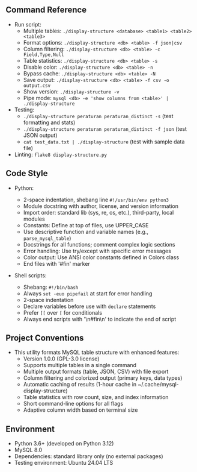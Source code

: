 ## Command Reference
- Run script: 
  - Multiple tables: `./display-structure <database> <table1> <table2> <table3>`
  - Format options: `./display-structure <db> <table> -f json|csv`
  - Column filtering: `./display-structure <db> <table> -c Field,Type,Null`
  - Table statistics: `./display-structure <db> <table> -s`
  - Disable color: `./display-structure <db> <table> -n`
  - Bypass cache: `./display-structure <db> <table> -N`
  - Save output: `./display-structure <db> <table> -f csv -o output.csv`
  - Show version: `./display-structure -v`
  - Pipe mode: `mysql <db> -e 'show columns from <table>' | ./display-structure`
- Testing: 
  - `./display-structure peraturan peraturan_distinct -s` (test formatting and stats)
  - `./display-structure peraturan peraturan_distinct -f json` (test JSON output)
  - `cat test_data.txt | ./display-structure` (test with sample data file)
- Linting: `flake8 display-structure.py`

## Code Style
- Python: 
  - 2-space indentation, shebang line `#!/usr/bin/env python3`
  - Module docstring with author, license, and version information
  - Import order: standard lib (sys, re, os, etc.), third-party, local modules
  - Constants: Define at top of files, use UPPER_CASE
  - Use descriptive function and variable names (e.g., `parse_mysql_table`)
  - Docstrings for all functions; comment complex logic sections
  - Error handling: Use try/except with specific error messages
  - Color output: Use ANSI color constants defined in Colors class
  - End files with '#fin' marker

- Shell scripts:
  - Shebang: `#!/bin/bash`  
  - Always `set -euo pipefail` at start for error handling
  - 2-space indentation
  - Declare variables before use with `declare` statements
  - Prefer `[[` over `[` for conditionals
  - Always end scripts with '\n#fin\n' to indicate the end of script

## Project Conventions
- This utility formats MySQL table structure with enhanced features:
  - Version 1.0.0 (GPL-3.0 license)
  - Supports multiple tables in a single command
  - Multiple output formats (table, JSON, CSV) with file export
  - Column filtering and colorized output (primary keys, data types)
  - Automatic caching of results (1-hour cache in ~/.cache/mysql-display-structure)
  - Table statistics with row count, size, and index information
  - Short command-line options for all flags
  - Adaptive column width based on terminal size

## Environment
- Python 3.6+ (developed on Python 3.12)
- MySQL 8.0
- Dependencies: standard library only (no external packages)
- Testing environment: Ubuntu 24.04 LTS

